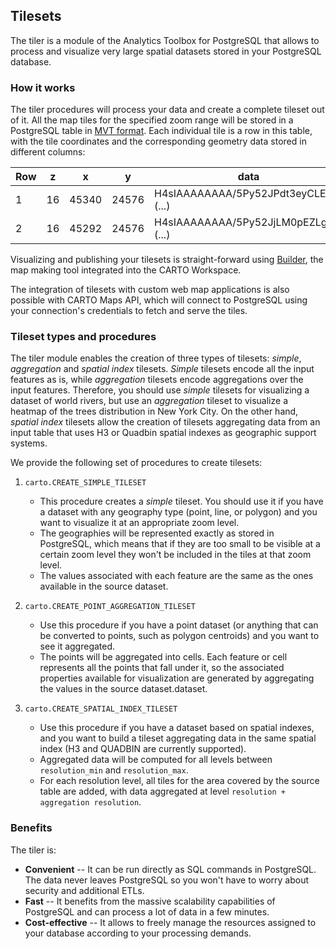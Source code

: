 ## Tilesets

The tiler is a module of the Analytics Toolbox for PostgreSQL that allows to process and visualize very large spatial datasets stored in your PostgreSQL database.

### How it works

The tiler procedures will process your data and create a complete tileset out of it. All the map tiles for the specified zoom range will be stored in a PostgreSQL table in [MVT format](https://docs.mapbox.com/vector-tiles/specification/). Each individual tile is a row in this table, with the tile coordinates and the corresponding geometry data stored in different columns:

| Row | z | x | y | data |
|-----|---|---|---|-----------------|
| 1   | 16 | 45340 | 24576 | H4sIAAAAAAAA/5Py52JPdt3eyCLEwM (...) |
| 2   | 16 | 45292 | 24576 | H4sIAAAAAAAA/5Py52JjLM0pEZLgWL (...) |

Visualizing and publishing your tilesets is straight-forward using [Builder](/carto-user-manual/maps/add-source/#add-source-from-a-connection), the map making tool integrated into the CARTO Workspace.

The integration of tilesets with custom web map applications is also possible with CARTO Maps API, which will connect to PostgreSQL using your connection's credentials to fetch and serve the tiles.


### Tileset types and procedures

The tiler module enables the creation of three types of tilesets: *simple*, *aggregation* and *spatial index* tilesets. _Simple_ tilesets encode all the input features as is, while _aggregation_ tilesets encode aggregations over the input features. Therefore, you should use _simple_ tilesets for visualizing a dataset of world rivers, but use an _aggregation_ tileset to visualize a heatmap of the trees distribution in New York City. On the other hand, _spatial index_ tilesets allow the creation of tilesets aggregating data from an input table that uses H3 or Quadbin spatial indexes as geographic support systems.  

We provide the following set of procedures to create tilesets:

1. `carto.CREATE_SIMPLE_TILESET`
    * This procedure creates a _simple_ tileset. You should use it if you have a dataset with any geography type (point, line, or polygon) and you want to visualize it at an appropriate zoom level.
    * The geographies will be represented exactly as stored in PostgreSQL, which means that if they are too small to be visible at a certain zoom level they won't be included in the tiles at that zoom level.
    * The values associated with each feature are the same as the ones available in the source dataset.

2. `carto.CREATE_POINT_AGGREGATION_TILESET`
    * Use this procedure if you have a point dataset (or anything that can be converted to points, such as polygon centroids) and you want to see it aggregated.
    * The points will be aggregated into cells. Each feature or cell represents all the points that fall under it, so the associated properties available for visualization are generated by aggregating the values in the source dataset.dataset.

3. `carto.CREATE_SPATIAL_INDEX_TILESET`
    * Use this procedure if you have a dataset based on spatial indexes, and you want to build a tileset aggregating data in the same spatial index (H3 and QUADBIN are currently supported).
    * Aggregated data will be computed for all levels between `resolution_min` and `resolution_max`.
    * For each resolution level, all tiles for the area covered by the source table are added, with data aggregated at level `resolution + aggregation resolution`. 

### Benefits

The tiler is:

* **Convenient** -- It can be run directly as SQL commands in PostgreSQL. The data never leaves PostgreSQL so you won't have to worry about security and additional ETLs.
* **Fast** -- It benefits from the massive scalability capabilities of PostgreSQL and can process a lot of data in a few minutes.
* **Cost-effective** -- It allows to freely manage the resources assigned to your database according to your processing demands.
